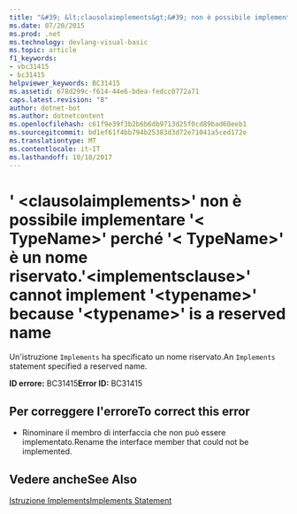 ```yaml
---
title: "&#39; &lt;clausolaimplements&gt;&#39; non è possibile implementare &#39;&lt; TypeName&gt;&#39; perché &#39;&lt; TypeName&gt;&#39; è un nome riservato."
ms.date: 07/20/2015
ms.prod: .net
ms.technology: devlang-visual-basic
ms.topic: article
f1_keywords:
- vbc31415
- bc31415
helpviewer_keywords: BC31415
ms.assetid: 678d299c-f614-44e6-bdea-fedcc0772a71
caps.latest.revision: "8"
author: dotnet-bot
ms.author: dotnetcontent
ms.openlocfilehash: c61f9e39f3b2b6b6db9713d25f0cd89bad60eeb1
ms.sourcegitcommit: bd1ef61f4bb794b25383d3d72e71041a5ced172e
ms.translationtype: MT
ms.contentlocale: it-IT
ms.lasthandoff: 10/18/2017
---
```

# <a name="39ltimplementsclausegt39-cannot-implement-39lttypenamegt39-because-39lttypenamegt39-is-a-reserved-name"></a><span data-ttu-id="28ac0-102">&#39; &lt;clausolaimplements&gt;&#39; non è possibile implementare &#39;&lt; TypeName&gt;&#39; perché &#39;&lt; TypeName&gt;&#39; è un nome riservato.</span><span class="sxs-lookup"><span data-stu-id="28ac0-102">&#39;&lt;implementsclause&gt;&#39; cannot implement &#39;&lt;typename&gt;&#39; because &#39;&lt;typename&gt;&#39; is a reserved name</span></span>
<span data-ttu-id="28ac0-103">Un'istruzione `Implements` ha specificato un nome riservato.</span><span class="sxs-lookup"><span data-stu-id="28ac0-103">An `Implements` statement specified a reserved name.</span></span>  
  
 <span data-ttu-id="28ac0-104">**ID errore:** BC31415</span><span class="sxs-lookup"><span data-stu-id="28ac0-104">**Error ID:** BC31415</span></span>  
  
## <a name="to-correct-this-error"></a><span data-ttu-id="28ac0-105">Per correggere l'errore</span><span class="sxs-lookup"><span data-stu-id="28ac0-105">To correct this error</span></span>  
  
-   <span data-ttu-id="28ac0-106">Rinominare il membro di interfaccia che non può essere implementato.</span><span class="sxs-lookup"><span data-stu-id="28ac0-106">Rename the interface member that could not be implemented.</span></span>  
  
## <a name="see-also"></a><span data-ttu-id="28ac0-107">Vedere anche</span><span class="sxs-lookup"><span data-stu-id="28ac0-107">See Also</span></span>  
 [<span data-ttu-id="28ac0-108">Istruzione Implements</span><span class="sxs-lookup"><span data-stu-id="28ac0-108">Implements Statement</span></span>](../../visual-basic/language-reference/statements/implements-statement.md)
